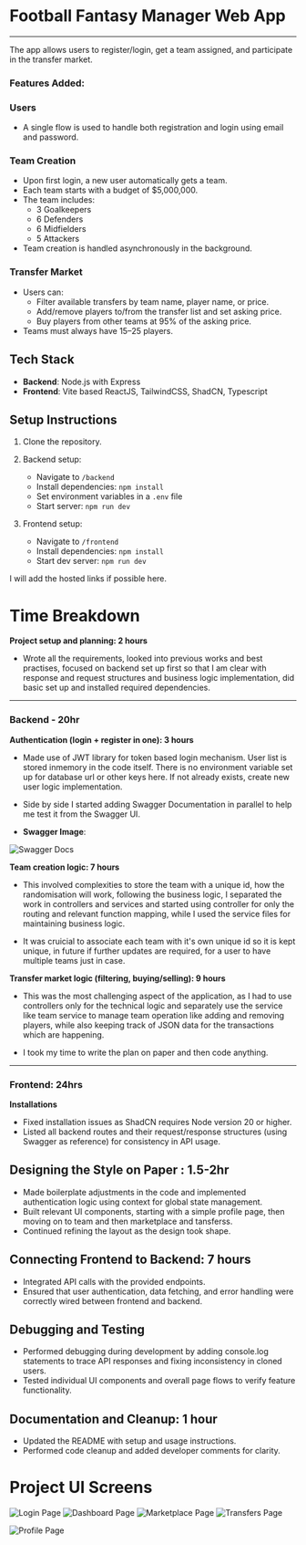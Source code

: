# Football Fantasy Manager Web App

---

The app allows users to register/login, get a team assigned, and participate in the transfer market.

### Features Added:

### Users

-  A single flow is used to handle both registration and login using email and password.

### Team Creation

-  Upon first login, a new user automatically gets a team.
-  Each team starts with a budget of $5,000,000.
-  The team includes:
   -  3 Goalkeepers
   -  6 Defenders
   -  6 Midfielders
   -  5 Attackers
-  Team creation is handled asynchronously in the background.

### Transfer Market

-  Users can:
   -  Filter available transfers by team name, player name, or price.
   -  Add/remove players to/from the transfer list and set asking price.
   -  Buy players from other teams at 95% of the asking price.
-  Teams must always have 15–25 players.

## Tech Stack

-  **Backend**: Node.js with Express
-  **Frontend**: Vite based ReactJS, TailwindCSS, ShadCN, Typescript

## Setup Instructions

1. Clone the repository.
2. Backend setup:

   -  Navigate to `/backend`
   -  Install dependencies: `npm install`
   -  Set environment variables in a `.env` file
   -  Start server: `npm run dev`

3. Frontend setup:
   -  Navigate to `/frontend`
   -  Install dependencies: `npm install`
   -  Start dev server: `npm run dev`

I will add the hosted links if possible here.

# Time Breakdown

**Project setup and planning: 2 hours**

-  Wrote all the requirements, looked into previous works and best practises, focused on backend set up first so that I am clear with response and request structures and business logic implementation, did basic set up and installed required dependencies.

---

### Backend - 20hr

**Authentication (login + register in one): 3 hours**

-  Made use of JWT library for token based login mechanism. User list is stored inmemory in the code itself. There is no environment variable set up for database url or other keys here. If not already exists, create new user logic implementation.

-  Side by side I started adding Swagger Documentation in parallel to help me test it from the Swagger UI.

-  **Swagger Image**:

![Swagger Docs](swagger.png)

**Team creation logic: 7 hours**

-  This involved complexities to store the team with a unique id, how the randomisation will work, following the business logic, I separated the work in controllers and services and started using controller for only the routing and relevant function mapping, while I used the service files for maintaining business logic.

-  It was cruicial to associate each team with it's own unique id so it is kept unique, in future if further updates are required, for a user to have multiple teams just in case.

**Transfer market logic (filtering, buying/selling): 9 hours**

-  This was the most challenging aspect of the application, as I had to use controllers only for the technical logic and separately use the service like team service to manage team operation like adding and removing players, while also keeping track of JSON data for the transactions which are happening.

-  I took my time to write the plan on paper and then code anything.

---

### Frontend: 24hrs

**Installations**

-  Fixed installation issues as ShadCN requires Node version 20 or higher.
-  Listed all backend routes and their request/response structures (using Swagger as reference) for consistency in API usage.

## Designing the Style on Paper : 1.5-2hr

-  Made boilerplate adjustments in the code and implemented authentication logic using context for global state management.
-  Built relevant UI components, starting with a simple profile page, then moving on to team and then marketplace and tansferss.
-  Continued refining the layout as the design took shape.

## Connecting Frontend to Backend: 7 hours

-  Integrated API calls with the provided endpoints.
-  Ensured that user authentication, data fetching, and error handling were correctly wired between frontend and backend.

## Debugging and Testing

-  Performed debugging during development by adding console.log statements to trace API responses and fixing inconsistency in cloned users.
-  Tested individual UI components and overall page flows to verify feature functionality.

## Documentation and Cleanup: 1 hour

-  Updated the README with setup and usage instructions.
-  Performed code cleanup and added developer comments for clarity.

# Project UI Screens

![Login Page](loginpage.png)
![Dashboard Page](DashboardPage.png)
![Marketplace Page](marketplacePage.png)
![Transfers Page](transfersPage.png)

![Profile Page](profilePage.png)
